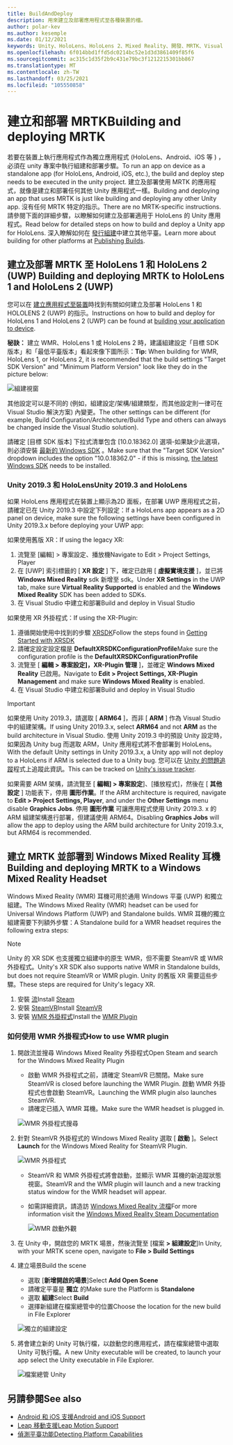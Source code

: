 ```yaml
---
title: BuildAndDeploy
description: 用來建立及部署應用程式至各種裝置的檔。
author: polar-kev
ms.author: kesemple
ms.date: 01/12/2021
keywords: Unity、HoloLens、HoloLens 2、Mixed Reality、開發、MRTK、Visual Studio、Android、IOS
ms.openlocfilehash: 6f014bbd1ffd5dc0214bc52e1d3d3861409f85f6
ms.sourcegitcommit: ac315c1d35f2b9c431e79bc3f1212215301bb867
ms.translationtype: MT
ms.contentlocale: zh-TW
ms.lasthandoff: 03/25/2021
ms.locfileid: "105550858"
---
```

# <a name="building-and-deploying-mrtk"></a><span data-ttu-id="6ae0e-104">建立和部署 MRTK</span><span class="sxs-lookup"><span data-stu-id="6ae0e-104">Building and deploying MRTK</span></span>

<span data-ttu-id="6ae0e-105">若要在裝置上執行應用程式作為獨立應用程式 (HoloLens、Android、iOS 等 ) ，必須在 unity 專案中執行組建和部署步驟。</span><span class="sxs-lookup"><span data-stu-id="6ae0e-105">To run an app on device as a standalone app (for HoloLens, Android, iOS, etc.), the build and deploy step needs to be executed in the unity project.</span></span> <span data-ttu-id="6ae0e-106">建立及部署使用 MRTK 的應用程式，就像是建立和部署任何其他 Unity 應用程式一樣。</span><span class="sxs-lookup"><span data-stu-id="6ae0e-106">Building and deploying an app that uses MRTK is just like building and deploying any other Unity app.</span></span> <span data-ttu-id="6ae0e-107">沒有任何 MRTK 特定的指示。</span><span class="sxs-lookup"><span data-stu-id="6ae0e-107">There are no MRTK-specific instructions.</span></span> <span data-ttu-id="6ae0e-108">請參閱下面的詳細步驟，以瞭解如何建立及部署適用于 HoloLens 的 Unity 應用程式。</span><span class="sxs-lookup"><span data-stu-id="6ae0e-108">Read below for detailed steps on how to build and deploy a Unity app for HoloLens.</span></span>  <span data-ttu-id="6ae0e-109">深入瞭解如何在 [發行組建](https://docs.unity3d.com/Manual/PublishingBuilds.html)中建立其他平臺。</span><span class="sxs-lookup"><span data-stu-id="6ae0e-109">Learn more about building for other platforms at [Publishing Builds](https://docs.unity3d.com/Manual/PublishingBuilds.html).</span></span>

## <a name="building-and-deploying-mrtk-to-hololens-1-and-hololens-2-uwp"></a><span data-ttu-id="6ae0e-110">建立及部署 MRTK 至 HoloLens 1 和 HoloLens 2 (UWP) </span><span class="sxs-lookup"><span data-stu-id="6ae0e-110">Building and deploying MRTK to HoloLens 1 and HoloLens 2 (UWP)</span></span>

<span data-ttu-id="6ae0e-111">您可以在 [建立應用程式至裝置](/windows/mixed-reality/mrlearning-base-ch1#build-your-application-to-your-device)時找到有關如何建立及部署 HoloLens 1 和 HOLOLENS 2 (UWP) 的指示。</span><span class="sxs-lookup"><span data-stu-id="6ae0e-111">Instructions on how to build and deploy for HoloLens 1 and HoloLens 2 (UWP) can be found at [building your application to device](/windows/mixed-reality/mrlearning-base-ch1#build-your-application-to-your-device).</span></span>

<span data-ttu-id="6ae0e-112">**秘訣：** 建立 WMR、HoloLens 1 或 HoloLens 2 時，建議組建設定「目標 SDK 版本」和「最低平臺版本」看起來像下圖所示：</span><span class="sxs-lookup"><span data-stu-id="6ae0e-112">**Tip:** When building for WMR, HoloLens 1, or HoloLens 2, it is recommended that the build settings "Target SDK Version" and "Minimum Platform Version" look like they do in the picture below:</span></span>

![組建視窗](../features/images/getting-started/BuildWindow.png)

<span data-ttu-id="6ae0e-114">其他設定可以是不同的 (例如，組建設定/架構/組建類型，而其他設定則一律可在 Visual Studio 解決方案) 內變更。</span><span class="sxs-lookup"><span data-stu-id="6ae0e-114">The other settings can be different (for example, Build Configuration/Architecture/Build Type and others can always be changed inside the Visual Studio solution).</span></span>

<span data-ttu-id="6ae0e-115">請確定 [目標 SDK 版本] 下拉式清單包含 [10.0.18362.0] 選項-如果缺少此選項，則必須安裝 [最新的 Windows SDK](https://developer.microsoft.com/windows/downloads/windows-10-sdk) 。</span><span class="sxs-lookup"><span data-stu-id="6ae0e-115">Make sure that the "Target SDK Version" dropdown includes the option "10.0.18362.0" - if this is missing, [the latest Windows SDK](https://developer.microsoft.com/windows/downloads/windows-10-sdk) needs to be installed.</span></span>

### <a name="unity-20193-and-hololens"></a><span data-ttu-id="6ae0e-116">Unity 2019.3 和 HoloLens</span><span class="sxs-lookup"><span data-stu-id="6ae0e-116">Unity 2019.3 and HoloLens</span></span>

<span data-ttu-id="6ae0e-117">如果 HoloLens 應用程式在裝置上顯示為2D 面板，在部署 UWP 應用程式之前，請確定已在 Unity 2019.3 中設定下列設定：</span><span class="sxs-lookup"><span data-stu-id="6ae0e-117">If a HoloLens app appears as a 2D panel on device, make sure the following settings have been configured in Unity 2019.3.x before deploying your UWP app:</span></span>

<span data-ttu-id="6ae0e-118">如果使用舊版 XR：</span><span class="sxs-lookup"><span data-stu-id="6ae0e-118">If using the legacy XR:</span></span>

1. <span data-ttu-id="6ae0e-119">流覽至 [編輯] > 專案設定、播放機</span><span class="sxs-lookup"><span data-stu-id="6ae0e-119">Navigate to Edit > Project Settings, Player</span></span>
1. <span data-ttu-id="6ae0e-120">在 [UWP] 索引標籤的 [ **XR 設定** ] 下，確定已啟用 [ **虛擬實境支援** ]，並已將 **Windows Mixed Reality** sdk 新增至 sdk。</span><span class="sxs-lookup"><span data-stu-id="6ae0e-120">Under **XR Settings** in the UWP tab, make sure **Virtual Reality Supported** is enabled and the **Windows Mixed Reality** SDK has been added to SDKs.</span></span>
1. <span data-ttu-id="6ae0e-121">在 Visual Studio 中建立和部署</span><span class="sxs-lookup"><span data-stu-id="6ae0e-121">Build and deploy in Visual Studio</span></span>

<span data-ttu-id="6ae0e-122">如果使用 XR 外掛程式：</span><span class="sxs-lookup"><span data-stu-id="6ae0e-122">If using the XR-Plugin:</span></span>

1. <span data-ttu-id="6ae0e-123">遵循開始使用中找到的步驟 [XRSDK](../configuration/getting-started-with-mrtk-and-xrsdk.md)</span><span class="sxs-lookup"><span data-stu-id="6ae0e-123">Follow the steps found in [Getting Started with XRSDK](../configuration/getting-started-with-mrtk-and-xrsdk.md)</span></span>
1. <span data-ttu-id="6ae0e-124">請確定設定設定檔是 **DefaultXRSDKConfigurationProfile**</span><span class="sxs-lookup"><span data-stu-id="6ae0e-124">Make sure the configuration profile is the **DefaultXRSDKConfigurationProfile**</span></span>
1. <span data-ttu-id="6ae0e-125">流覽至 [ **編輯 > 專案設定]，XR-Plugin 管理** ]，並確定 **Windows Mixed Reality** 已啟用。</span><span class="sxs-lookup"><span data-stu-id="6ae0e-125">Navigate to **Edit > Project Settings, XR-Plugin Management** and make sure **Windows Mixed Reality** is enabled.</span></span>
1. <span data-ttu-id="6ae0e-126">在 Visual Studio 中建立和部署</span><span class="sxs-lookup"><span data-stu-id="6ae0e-126">Build and deploy in Visual Studio</span></span>

>[!IMPORTANT]
> <span data-ttu-id="6ae0e-127">如果使用 Unity 2019.3，請選取 [ **ARM64** ]，而非 [ **ARM** ] 作為 Visual Studio 中的組建架構。</span><span class="sxs-lookup"><span data-stu-id="6ae0e-127">If using Unity 2019.3.x, select **ARM64** and not **ARM** as the build architecture in Visual Studio.</span></span> <span data-ttu-id="6ae0e-128">使用 Unity 2019.3 中的預設 Unity 設定時，如果因為 Unity bug 而選取 ARM，Unity 應用程式將不會部署到 HoloLens。</span><span class="sxs-lookup"><span data-stu-id="6ae0e-128">With the default Unity settings in Unity 2019.3.x, a Unity app will not deploy to a HoloLens if ARM is selected due to a Unity bug.</span></span> <span data-ttu-id="6ae0e-129">您可以在 [Unity 的問題追蹤](https://issuetracker.unity3d.com/issues/enabling-graphics-jobs-in-2019-dot-3-x-results-in-a-crash-or-nothing-rendering-on-hololens-2)程式上追蹤此資訊。</span><span class="sxs-lookup"><span data-stu-id="6ae0e-129">This can be tracked on [Unity's issue tracker](https://issuetracker.unity3d.com/issues/enabling-graphics-jobs-in-2019-dot-3-x-results-in-a-crash-or-nothing-rendering-on-hololens-2).</span></span>
>
> <span data-ttu-id="6ae0e-130">如果需要 ARM 架構，請流覽至 [ **編輯] > 專案設定**]、[播放程式]，然後在 [ **其他設定** ] 功能表下，停用 **圖形作業**。</span><span class="sxs-lookup"><span data-stu-id="6ae0e-130">If the ARM architecture is required, navigate to **Edit > Project Settings, Player**, and under the **Other Settings** menu disable **Graphics Jobs**.</span></span> <span data-ttu-id="6ae0e-131">停用 **圖形作業** 可讓應用程式使用 Unity 2019.3. x 的 ARM 組建架構進行部署，但建議使用 ARM64。</span><span class="sxs-lookup"><span data-stu-id="6ae0e-131">Disabling **Graphics Jobs** will allow the app to deploy using the ARM build architecture for Unity 2019.3.x, but ARM64 is recommended.</span></span>

## <a name="building-and-deploying-mrtk-to-a-windows-mixed-reality-headset"></a><span data-ttu-id="6ae0e-132">建立 MRTK 並部署到 Windows Mixed Reality 耳機</span><span class="sxs-lookup"><span data-stu-id="6ae0e-132">Building and deploying MRTK to a Windows Mixed Reality Headset</span></span>

<span data-ttu-id="6ae0e-133">Windows Mixed Reality (WMR) 耳機可用於通用 Windows 平臺 (UWP) 和獨立組建。</span><span class="sxs-lookup"><span data-stu-id="6ae0e-133">The Windows Mixed Reality (WMR) headset can be used for Universal Windows Platform (UWP) and Standalone builds.</span></span>  <span data-ttu-id="6ae0e-134">WMR 耳機的獨立組建需要下列額外步驟：</span><span class="sxs-lookup"><span data-stu-id="6ae0e-134">A Standalone build for a WMR headset requires the following extra steps:</span></span>

> [!NOTE]
> <span data-ttu-id="6ae0e-135">Unity 的 XR SDK 也支援獨立組建中的原生 WMR，但不需要 SteamVR 或 WMR 外掛程式。</span><span class="sxs-lookup"><span data-stu-id="6ae0e-135">Unity's XR SDK also supports native WMR in Standalone builds, but does not require SteamVR or WMR plugin.</span></span> <span data-ttu-id="6ae0e-136">Unity 的舊版 XR 需要這些步驟。</span><span class="sxs-lookup"><span data-stu-id="6ae0e-136">These steps are required for Unity's legacy XR.</span></span>

1. <span data-ttu-id="6ae0e-137">安裝 [流](https://store.steampowered.com/about/)</span><span class="sxs-lookup"><span data-stu-id="6ae0e-137">Install [Steam](https://store.steampowered.com/about/)</span></span>
1. <span data-ttu-id="6ae0e-138">安裝 [SteamVR](https://store.steampowered.com/app/250820/SteamVR/)</span><span class="sxs-lookup"><span data-stu-id="6ae0e-138">Install [SteamVR](https://store.steampowered.com/app/250820/SteamVR/)</span></span>
1. <span data-ttu-id="6ae0e-139">安裝 [WMR 外掛程式](https://store.steampowered.com/app/719950/Windows_Mixed_Reality_for_SteamVR/)</span><span class="sxs-lookup"><span data-stu-id="6ae0e-139">Install the [WMR Plugin](https://store.steampowered.com/app/719950/Windows_Mixed_Reality_for_SteamVR/)</span></span>

### <a name="how-to-use-wmr-plugin"></a><span data-ttu-id="6ae0e-140">如何使用 WMR 外掛程式</span><span class="sxs-lookup"><span data-stu-id="6ae0e-140">How to use WMR plugin</span></span>

1. <span data-ttu-id="6ae0e-141">開啟流並搜尋 Windows Mixed Reality 外掛程式</span><span class="sxs-lookup"><span data-stu-id="6ae0e-141">Open Steam and search for the Windows Mixed Reality Plugin</span></span>
    - <span data-ttu-id="6ae0e-142">啟動 WMR 外掛程式之前，請確定 SteamVR 已關閉。</span><span class="sxs-lookup"><span data-stu-id="6ae0e-142">Make sure SteamVR is closed before launching the WMR Plugin.</span></span> <span data-ttu-id="6ae0e-143">啟動 WMR 外掛程式也會啟動 SteamVR。</span><span class="sxs-lookup"><span data-stu-id="6ae0e-143">Launching the WMR plugin also launches SteamVR.</span></span>
    - <span data-ttu-id="6ae0e-144">請確定已插入 WMR 耳機。</span><span class="sxs-lookup"><span data-stu-id="6ae0e-144">Make sure the WMR headset is plugged in.</span></span>

    ![WMR 外掛程式搜尋](../features/images/build-deploy/WMR/SteamSearchWMRPlugin.png)

1. <span data-ttu-id="6ae0e-146">針對 SteamVR 外掛程式的 Windows Mixed Reality 選取 [ **啟動** ]。</span><span class="sxs-lookup"><span data-stu-id="6ae0e-146">Select **Launch** for the Windows Mixed Reality for SteamVR Plugin.</span></span>

    ![WMR 外掛程式](../features/images/build-deploy/WMR/WMRPlugin.png)

    - <span data-ttu-id="6ae0e-148">SteamVR 和 WMR 外掛程式將會啟動，並顯示 WMR 耳機的新追蹤狀態視窗。</span><span class="sxs-lookup"><span data-stu-id="6ae0e-148">SteamVR and the WMR plugin will launch and a new tracking status window for the WMR headset will appear.</span></span>
    - <span data-ttu-id="6ae0e-149">如需詳細資訊，請造訪 [Windows Mixed Reality 流檔](https://support.microsoft.com/help/4053622/windows-10-play-steamvr-games-in-windows-mixed-reality)</span><span class="sxs-lookup"><span data-stu-id="6ae0e-149">For more information visit the [Windows Mixed Reality Steam Documentation](https://support.microsoft.com/help/4053622/windows-10-play-steamvr-games-in-windows-mixed-reality)</span></span>

        ![WMR 啟動外觀](../features/images/build-deploy/WMR/WMRPluginActive.png)

1. <span data-ttu-id="6ae0e-151">在 Unity 中，開啟您的 MRTK 場景，然後流覽至 [檔案 **> 組建設定**]</span><span class="sxs-lookup"><span data-stu-id="6ae0e-151">In Unity, with your MRTK scene open, navigate to **File > Build Settings**</span></span>

1. <span data-ttu-id="6ae0e-152">建立場景</span><span class="sxs-lookup"><span data-stu-id="6ae0e-152">Build the scene</span></span>
    - <span data-ttu-id="6ae0e-153">選取 [**新增開啟的場景**]</span><span class="sxs-lookup"><span data-stu-id="6ae0e-153">Select **Add Open Scene**</span></span>
    - <span data-ttu-id="6ae0e-154">請確定平臺是 **獨立** 的</span><span class="sxs-lookup"><span data-stu-id="6ae0e-154">Make sure the Platform is **Standalone**</span></span>
    - <span data-ttu-id="6ae0e-155">選取 **組建**</span><span class="sxs-lookup"><span data-stu-id="6ae0e-155">Select **Build**</span></span>
    - <span data-ttu-id="6ae0e-156">選擇新組建在檔案總管中的位置</span><span class="sxs-lookup"><span data-stu-id="6ae0e-156">Choose the location for the new build in File Explorer</span></span>

    ![獨立的組建設定](../features/images/build-deploy/WMR/BuildSettingsStandaloneUnity.png)

1. <span data-ttu-id="6ae0e-158">將會建立新的 Unity 可執行檔，以啟動您的應用程式，請在檔案總管中選取 Unity 可執行檔。</span><span class="sxs-lookup"><span data-stu-id="6ae0e-158">A new Unity executable will be created, to launch your app select the Unity executable in File Explorer.</span></span>

    ![檔案總管 Unity](../features/images/build-deploy/WMR/FileExplorerUnityExe.png)

## <a name="see-also"></a><span data-ttu-id="6ae0e-160">另請參閱</span><span class="sxs-lookup"><span data-stu-id="6ae0e-160">See also</span></span>

- [<span data-ttu-id="6ae0e-161">Android 和 iOS 支援</span><span class="sxs-lookup"><span data-stu-id="6ae0e-161">Android and iOS Support</span></span>](../features/cross-platform/using-ar-foundation.md)
- [<span data-ttu-id="6ae0e-162">Leap 移動支援</span><span class="sxs-lookup"><span data-stu-id="6ae0e-162">Leap Motion Support</span></span>](../features/cross-platform/leap-motion-mrtk.md)
- [<span data-ttu-id="6ae0e-163">偵測平臺功能</span><span class="sxs-lookup"><span data-stu-id="6ae0e-163">Detecting Platform Capabilities</span></span>](../features/cross-platform/detecting-platform-capabilities.md)